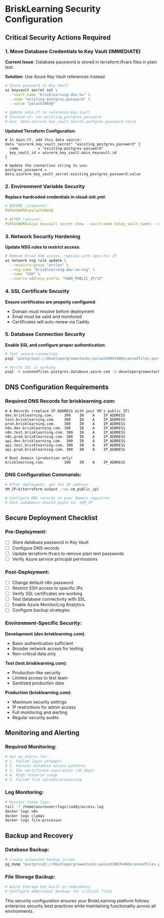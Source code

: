 # BriskLearning Security Configuration

## Critical Security Actions Required

### 1. Move Database Credentials to Key Vault (IMMEDIATE)

**Current Issue**: Database password is stored in terraform.tfvars files in plain text.

**Solution**: Use Azure Key Vault references instead.

```bash
# Store password in Key Vault
az keyvault secret set \
  --vault-name "brisklearning-dev-kv" \
  --name "existing-postgres-password" \
  --value "palash2003@"

# Update main.tf to reference Key Vault
# Instead of: var.existing_postgres_password
# Use: data.azurerm_key_vault_secret.postgres_password.value
```

**Updated Terraform Configuration**:

```hcl
# In main.tf, add this data source:
data "azurerm_key_vault_secret" "existing_postgres_password" {
  name         = "existing-postgres-password"
  key_vault_id = azurerm_key_vault.main_keyvault.id
}

# Update the connection string to use:
postgres_password = data.azurerm_key_vault_secret.existing_postgres_password.value
```

### 2. Environment Variable Security

**Replace hardcoded credentials in cloud-init.yml**:

```yaml
# BEFORE (insecure):
PGPASSWORD=palash2003@

# AFTER (secure):
PGPASSWORD=$(az keyvault secret show --vault-name ${key_vault_name} --name existing-postgres-password --query value -o tsv)
```

### 3. Network Security Hardening

**Update NSG rules to restrict access**:

```bash
# Remove broad SSH access, replace with specific IP
az network nsg rule update \
  --resource-group "arslan" \
  --nsg-name "brisklearning-dev-vm-nsg" \
  --name "SSH" \
  --source-address-prefix "YOUR_PUBLIC_IP/32"
```

### 4. SSL Certificate Security

**Ensure certificates are properly configured**:

- Domain must resolve before deployment
- Email must be valid and monitored
- Certificates will auto-renew via Caddy

### 5. Database Connection Security

**Enable SSL and configure proper authentication**:

```bash
# Test secure connection
psql "postgresql://developergrowwstacks:palash2003%40@scannedfiles.postgres.database.azure.com:5432/processed?sslmode=require"

# Verify SSL is working
psql -h scannedfiles.postgres.database.azure.com -U developergrowwstacks -d processed -c "SELECT ssl_is_used();"
```

## DNS Configuration Requirements

### Required DNS Records for brisklearning.com:

```dns
# A Records (replace IP_ADDRESS with your VM's public IP)
dev.brisklearning.com.     300    IN    A    IP_ADDRESS
test.brisklearning.com.    300    IN    A    IP_ADDRESS
prod.brisklearning.com.    300    IN    A    IP_ADDRESS
n8n.dev.brisklearning.com. 300    IN    A    IP_ADDRESS
n8n.test.brisklearning.com. 300   IN    A    IP_ADDRESS
n8n.prod.brisklearning.com. 300   IN    A    IP_ADDRESS
api.dev.brisklearning.com.  300   IN    A    IP_ADDRESS
api.test.brisklearning.com. 300   IN    A    IP_ADDRESS
api.prod.brisklearning.com. 300   IN    A    IP_ADDRESS

# Root domain (production only)
brisklearning.com.         300    IN    A    IP_ADDRESS
```

### DNS Configuration Commands:

```bash
# After deployment, get the IP address
VM_IP=$(terraform output -raw vm_public_ip)

# Configure DNS records in your domain registrar
# Each subdomain should point to: $VM_IP
```

## Secure Deployment Checklist

### Pre-Deployment:

- [ ] Store database password in Key Vault
- [ ] Configure DNS records
- [ ] Update terraform.tfvars to remove plain text passwords
- [ ] Verify Azure service principal permissions

### Post-Deployment:

- [ ] Change default n8n password
- [ ] Restrict SSH access to specific IPs
- [ ] Verify SSL certificates are working
- [ ] Test database connectivity with SSL
- [ ] Enable Azure Monitor/Log Analytics
- [ ] Configure backup strategies

### Environment-Specific Security:

**Development (dev.brisklearning.com)**:

- Basic authentication sufficient
- Broader network access for testing
- Non-critical data only

**Test (test.brisklearning.com)**:

- Production-like security
- Limited access to test team
- Sanitized production data

**Production (brisklearning.com)**:

- Maximum security settings
- IP restrictions for admin access
- Full monitoring and alerting
- Regular security audits

## Monitoring and Alerting

### Required Monitoring:

```bash
# Set up alerts for:
# 1. Failed login attempts
# 2. Unusual database access patterns
# 3. SSL certificate expiration (30 days)
# 4. High resource usage
# 5. Failed file uploads/processing
```

### Log Monitoring:

```bash
# Monitor these logs:
tail -f /home/azureuser/logs/caddy/access.log
docker logs n8n
docker logs clamav
docker logs file-processor
```

## Backup and Recovery

### Database Backup:

```bash
# Create automated backup script
pg_dump "postgresql://developergrowwstacks:palash2003%40@scannedfiles.postgres.database.azure.com:5432/processed" > backup_$(date +%Y%m%d).sql
```

### File Storage Backup:

```bash
# Azure Storage has built-in redundancy
# Configure additional backups for critical files
```

This security configuration ensures your BriskLearning platform follows enterprise security best practices while maintaining functionality across all environments.
